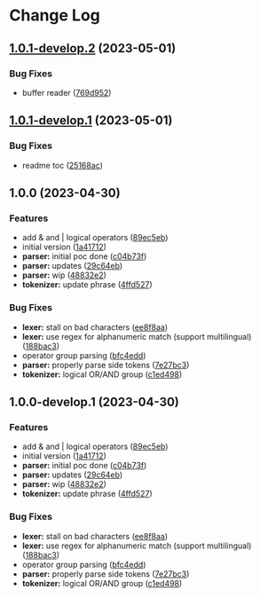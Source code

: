 # Change Log

## [1.0.1-develop.2](https://github.com/chenasraf/search-ast-parser-js/compare/v1.0.1-develop.1...v1.0.1-develop.2) (2023-05-01)


### Bug Fixes

* buffer reader ([769d952](https://github.com/chenasraf/search-ast-parser-js/commit/769d952f42fed310ba23e3aa73ef24f3dabe5065))

## [1.0.1-develop.1](https://github.com/chenasraf/search-ast-parser-js/compare/v1.0.0...v1.0.1-develop.1) (2023-05-01)


### Bug Fixes

* readme toc ([25168ac](https://github.com/chenasraf/search-ast-parser-js/commit/25168acfee55f1e813e3555d364f53105aad9319))

## 1.0.0 (2023-04-30)


### Features

* add & and | logical operators ([89ec5eb](https://github.com/chenasraf/search-ast-parser-js/commit/89ec5ebd8013f3894cdbeec9e944f9abcebdbf5b))
* initial version ([1a41712](https://github.com/chenasraf/search-ast-parser-js/commit/1a41712062d1760d0513505f73398cc237e943cc))
* **parser:** initial poc done ([c04b73f](https://github.com/chenasraf/search-ast-parser-js/commit/c04b73f014da41f2abfc0fdd6a746b3ede699280))
* **parser:** updates ([29c64eb](https://github.com/chenasraf/search-ast-parser-js/commit/29c64eb6689148f565aaea755dbee86e8b4eaa3c))
* **parser:** wip ([48832e2](https://github.com/chenasraf/search-ast-parser-js/commit/48832e23eafbfe63ecfc7a6071d01e762584dc0d))
* **tokenizer:** update phrase ([4ffd527](https://github.com/chenasraf/search-ast-parser-js/commit/4ffd52714d8b0a9b215c179714f87ac07171448c))


### Bug Fixes

* **lexer:** stall on bad characters ([ee8f8aa](https://github.com/chenasraf/search-ast-parser-js/commit/ee8f8aa3abf51f2af5401cd2607d7b59cb33213c))
* **lexer:** use regex for alphanumeric match (support multilingual) ([188bac3](https://github.com/chenasraf/search-ast-parser-js/commit/188bac3502873f6a782f49ca86aa9cbdc1738bcb))
* operator group parsing ([bfc4edd](https://github.com/chenasraf/search-ast-parser-js/commit/bfc4edda9d0508bf61da01bca94d7e6f0578a2a5))
* **parser:** properly parse side tokens ([7e27bc3](https://github.com/chenasraf/search-ast-parser-js/commit/7e27bc32aa530156b6609cbf5ba573517d2d4a3d))
* **tokenizer:** logical OR/AND group ([c1ed498](https://github.com/chenasraf/search-ast-parser-js/commit/c1ed498fe7c9166894cd3f23df38ccea24553d4c))

## 1.0.0-develop.1 (2023-04-30)


### Features

* add & and | logical operators ([89ec5eb](https://github.com/chenasraf/search-ast-parser-js/commit/89ec5ebd8013f3894cdbeec9e944f9abcebdbf5b))
* initial version ([1a41712](https://github.com/chenasraf/search-ast-parser-js/commit/1a41712062d1760d0513505f73398cc237e943cc))
* **parser:** initial poc done ([c04b73f](https://github.com/chenasraf/search-ast-parser-js/commit/c04b73f014da41f2abfc0fdd6a746b3ede699280))
* **parser:** updates ([29c64eb](https://github.com/chenasraf/search-ast-parser-js/commit/29c64eb6689148f565aaea755dbee86e8b4eaa3c))
* **parser:** wip ([48832e2](https://github.com/chenasraf/search-ast-parser-js/commit/48832e23eafbfe63ecfc7a6071d01e762584dc0d))
* **tokenizer:** update phrase ([4ffd527](https://github.com/chenasraf/search-ast-parser-js/commit/4ffd52714d8b0a9b215c179714f87ac07171448c))


### Bug Fixes

* **lexer:** stall on bad characters ([ee8f8aa](https://github.com/chenasraf/search-ast-parser-js/commit/ee8f8aa3abf51f2af5401cd2607d7b59cb33213c))
* **lexer:** use regex for alphanumeric match (support multilingual) ([188bac3](https://github.com/chenasraf/search-ast-parser-js/commit/188bac3502873f6a782f49ca86aa9cbdc1738bcb))
* operator group parsing ([bfc4edd](https://github.com/chenasraf/search-ast-parser-js/commit/bfc4edda9d0508bf61da01bca94d7e6f0578a2a5))
* **parser:** properly parse side tokens ([7e27bc3](https://github.com/chenasraf/search-ast-parser-js/commit/7e27bc32aa530156b6609cbf5ba573517d2d4a3d))
* **tokenizer:** logical OR/AND group ([c1ed498](https://github.com/chenasraf/search-ast-parser-js/commit/c1ed498fe7c9166894cd3f23df38ccea24553d4c))
